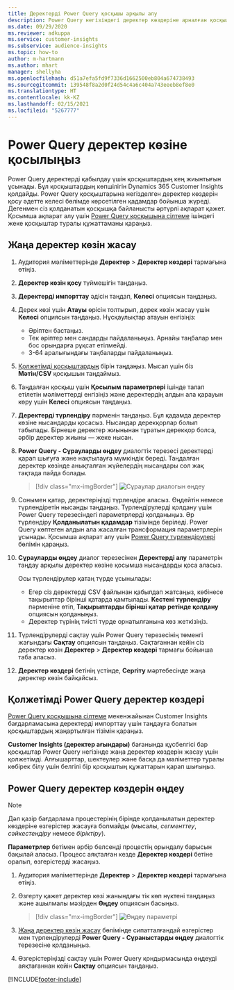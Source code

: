 ```yaml
---
title: Деректерді Power Query қосқышы арқылы алу
description: Power Query негізіндегі деректер көздеріне арналған қосқыштар.
ms.date: 09/29/2020
ms.reviewer: adkuppa
ms.service: customer-insights
ms.subservice: audience-insights
ms.topic: how-to
author: m-hartmann
ms.author: mhart
manager: shellyha
ms.openlocfilehash: d51a7efa5fd9f7336d1662500eb804a674738493
ms.sourcegitcommit: 139548f8a2d0f24d54c4a6c404a743eeeb8ef8e0
ms.translationtype: HT
ms.contentlocale: kk-KZ
ms.lasthandoff: 02/15/2021
ms.locfileid: "5267777"
---
```

# <a name="connect-to-a-power-query-data-source"></a>Power Query деректер көзіне қосылыңыз

Power Query деректерді қабылдау үшін қосқыштардың кең жиынтығын ұсынады. Бұл қосқыштардың көпшілігін Dynamics 365 Customer Insights қолдайды. Power Query қосқыштарына негізделген деректер көздерін қосу әдетте келесі бөлімде көрсетілген қадамдар бойынша жүреді. Дегенмен сіз қолданатын қосқышқа байланысты әртүрлі ақпарат қажет. Қосымша ақпарат алу үшін [Power Query қосқышына сілтеме](https://docs.microsoft.com/power-query/connectors/) ішіндегі жеке қосқыштар туралы құжаттаманы қараңыз.

## <a name="create-a-new-data-source"></a>Жаңа деректер көзін жасау

1. Аудитория мәліметтерінде **Деректер** > **Деректер көздері** тармағына өтіңіз.

1. **Деректер көзін қосу** түймешігін таңдаңыз.

1. **Деректерді импорттау** әдісін таңдап, **Келесі** опциясын таңдаңыз.

1. Дерек көзі үшін **Атауы** өрісін толтырып, дерек көзін жасау үшін **Келесі** опциясын таңдаңыз. Нұсқаулықтар атауын енгізіңіз: 
   - Әріптен бастаңыз.
   - Тек әріптер мен сандарды пайдаланыңыз. Арнайы таңбалар мен бос орындарға рұқсат етілмейді.
   - 3-64 аралығындағы таңбаларды пайдаланыңыз.

1. [Қолжетімді қосқыштардың](#available-power-query-data-sources) бірін таңдаңыз. Мысал үшін біз **Мәтін/CSV** қосқышын таңдаймыз.

1. Таңдалған қосқыш үшін **Қосылым параметрлері** ішінде талап етілетін мәліметтерді енгізіңіз және деректердің алдын ала қарауын көру үшін **Келесі** опциясын таңдаңыз.

1. **Деректерді түрлендіру** пәрменін таңдаңыз. Бұл қадамда деректер көзіне нысандарды қосасыз. Нысандар дерекқорлар болып табылады. Бірнеше деректер жиынынан тұратын дерекқор болса, әрбір деректер жиыны — жеке нысан.

1. **Power Query - Сұрауларды өңдеу** диалогтік терезесі деректерді қарап шығуға және нақтылауға мүмкіндік береді. Таңдалған деректер көзінде анықталған жүйелердің нысандары сол жақ тақтада пайда болады.

   > [!div class="mx-imgBorder"]
   > ![Сұраулар диалогын өңдеу](media/data-manager-configure-edit-queries.png "Сұраулар диалогын өңдеу")

1. Сонымен қатар, деректеріңізді түрлендіре аласыз. Өңдейтін немесе түрлендіретін нысанды таңдаңыз. Түрлендірулерді қолдану үшін Power Query терезесіндегі параметрлерді қолданыңыз. Әр түрлендіру **Қолданылатын қадамдар** тізімінде беріледі. Power Query көптеген алдын ала жасалған трансформация параметрлерін ұсынады. Қосымша ақпарат алу үшін [Power Query түрлендірулері](https://docs.microsoft.com/power-query/power-query-what-is-power-query#transformations) бөлімін қараңыз.

1. **Сұрауларды өңдеу** диалог терезесінен **Деректерді алу** параметрін таңдау арқылы деректер көзіне қосымша нысандарды қоса аласыз.

   Осы түрлендірулер қатаң түрде ұсынылады:

   - Егер сіз деректерді CSV файлынан қабылдап жатсаңыз, көбінесе тақырыптар бірінші қатарда қамтылады. **Кестені түрлендіру** пәрменіне өтіп, **Тақырыптарды бірінші қатар ретінде қолдану** опциясын қолданыңыз.
   - Деректер түрінің тиісті түрде орнатылғанына көз жеткізіңіз.

1. Түрлендірулерді сақтау үшін Power Query терезесінің төменгі жағындағы **Сақтау** опциясын таңдаңыз. Сақтағаннан кейін сіз деректер көзін **Деректер** > **Деректер көздері** тармағы бойынша таба аласыз.

1. **Деректер көздері** бетінің үстінде, **Сергіту** мәртебесінде жаңа деректер көзін байқайсыз.

## <a name="available-power-query-data-sources"></a>Қолжетімді Power Query деректер көздері

[Power Query қосқышына сілтеме](https://docs.microsoft.com/power-query/connectors/) мекенжайынан Customer Insights бағдарламасына деректерді импорттау үшін таңдауға болатын қосқыштардың жаңартылған тізімін қараңыз. 

**Customer Insights (деректер ағындары)** бағанында құсбелгісі бар қосқыштар Power Query негізінде жаңа деректер көздерін жасау үшін қолжетімді. Алғышарттар, шектеулер және басқа да мәліметтер туралы көбірек білу үшін белгілі бір қосқыштың құжаттарын қарап шығыңыз.

## <a name="edit-power-query-data-sources"></a>Power Query деректер көздерін өңдеу

> [!NOTE]
> Дәл қазір бағдарлама процестерінің бірінде қолданылатын деректер көздеріне өзгерістер жасауға болмайды (мысалы, *сегменттеу*, *сәйкестендіру* немесе *біріктіру*). 
>
> **Параметрлер** бетімен әрбір белсенді процестің орындалу барысын бақылай аласыз. Процесс аяқталған кезде **Деректер көздері** бетіне оралып, өзгерістерді жасаңыз.

1. Аудитория мәліметтерінде **Деректер** > **Деректер көздері** тармағына өтіңіз.

2. Өзгерту қажет деректер көзі жанындағы тік көп нүктені таңдаңыз және ашылмалы мәзірден **Өңдеу** опциясын басыңыз.

   > [!div class="mx-imgBorder"]
   > ![Өңдеу параметрі](media/edit-option-data-sources.png "Өңдеу параметрі")

3. [Жаңа деректер көзін жасау](#create-a-new-data-source) бөлімінде сипатталғандай өзгерістер мен түрлендірулерді **Power Query - Сұраныстарды өңдеу** диалогтік терезесіне қолданыңыз.

4. Өзгерістеріңізді сақтау үшін Power Query қондырмасында өңдеуді аяқтағаннан кейін **Сақтау** опциясын таңдаңыз.


[!INCLUDE[footer-include](../includes/footer-banner.md)]